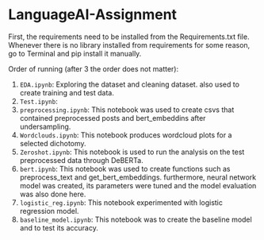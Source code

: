 # LanguageAI-Assignment

First, the requirements need to be installed from the Requirements.txt file.
Whenever there is no library installed from requirements for some reason, go to Terminal and pip install it manually.

Order of running (after 3 the order does not matter): 
1. `EDA.ipynb`: Exploring the dataset and cleaning dataset. also used to create training and test data. 
2. `Test.ipynb`:
3. `preprocessing.ipynb`: This notebook was used to create csvs that contained preprocessed posts and bert_embeddins after undersampling.
4. `Wordclouds.ipynb`: This notebook produces wordcloud plots for a selected dichotomy.
5. `Zeroshot.ipynb`: This notebook is used to run the analysis on the test preprocessed data through DeBERTa.
6. `bert.ipynb`: This notebook was used to create functions such as preprocess_text and get_bert_embeddings. furthermore, neural network model was created, its parameters were tuned and the model evaluation was also done here.
7. `logistic_reg.ipynb`: This notebook experimented with logistic regression model. 
9. `baseline_model.ipynb`: This notebook was to create the baseline model and to test its accuracy.
